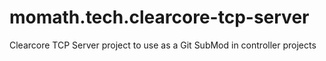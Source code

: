 # momath.tech.clearcore-tcp-server
Clearcore TCP Server project to use as a Git SubMod in controller projects
